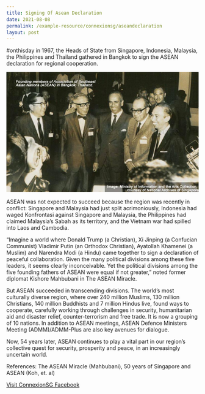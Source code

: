 ```yaml
---
title: Signing Of Asean Declaration
date: 2021-08-08
permalink: /example-resource/connexionsg/aseandeclaration
layout: post
---
```

#onthisday in 1967, the Heads of State from Singapore, Indonesia, Malaysia, the Philippines and Thailand gathered in Bangkok to sign the ASEAN declaration for regional cooperation.

![Alt text for image on Isomer site](/images/aseandeclaration.jpeg)

ASEAN was not expected to succeed because the region was recently in conflict: Singapore and Malaysia had just split acrimoniously, Indonesia had waged Konfrontasi against Singapore and Malaysia, the Philippines had claimed Malaysia’s Sabah as its territory, and the Vietnam war had spilled into Laos and Cambodia.

“Imagine a world where Donald Trump (a Christian), Xi Jinping (a Confucian Communist) Vladimir Putin (an Orthodox Christian), Ayatollah Khamenei (a Muslim) and Narendra Modi (a Hindu) came together to sign a declaration of peaceful collaboration. Given the many political divisions among these five leaders, it seems clearly inconceivable. Yet the political divisions among the five founding fathers of ASEAN were equal if not greater,” noted former diplomat Kishore Mahbubani in The ASEAN Miracle.

But ASEAN succeeded in transcending divisions. The world’s most culturally diverse region, where over 240 million Muslims, 130 million Christians, 140 million Buddhists and 7 million Hindus live, found ways to cooperate, carefully working through challenges in security, humanitarian aid and disaster relief, counter-terrorism and free trade. It is now a grouping of 10 nations. In addition to ASEAN meetings, ASEAN Defence Ministers Meeting (ADMM)/ADMM-Plus are also key avenues for dialogue.

Now, 54 years later, ASEAN continues to play a vital part in our region’s collective quest for security, prosperity and peace, in an increasingly uncertain world.

References: The ASEAN Miracle (Mahbubani), 50 years of Singapore and ASEAN (Koh, et. al)

<a href="https://www.facebook.com/ConnexionSG" target="_blank">Visit ConnexionSG Facebook</a>
